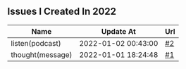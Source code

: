 ## Issues I Created In 2022

| Name | Update At | Url |
| ---- | ---- | ---- |
| listen(podcast) | 2022-01-02 00:43:00 | [#2](https://github.com/bGZoCg/2022/issues/2) |
| thought(message) | 2022-01-01 18:24:48 | [#1](https://github.com/bGZoCg/2022/issues/1) |

